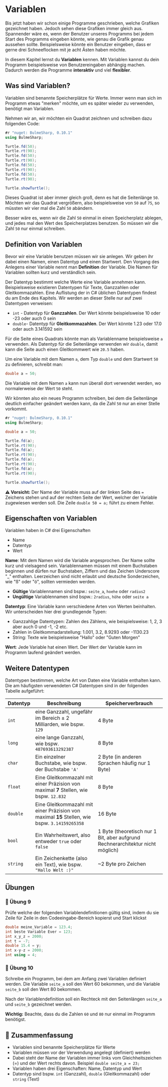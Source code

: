 # Variablen 

Bis jetzt haben wir schon einige Programme geschrieben, welche Grafiken gezeichnet haben.
Jedoch sehen diese Grafiken immer gleich aus. 
Spannender wäre es, wenn der Benutzer unseres Programms bei jedem Start
des Programms eingeben könnte, wie genau die Grafik genau aussehen sollte.
Beispielsweise könnte ein Benutzer eingeben,
dass er gerne drei Schneeflocken mit je acht Ästen haben möchte.

In diesem Kapitel lernst du **Variablen** kennen.
Mit Variablen kannst du dein Programm beispielsweise von
Benutzereingaben abhängig machen.
Dadurch werden die Programme **interaktiv** und viel **flexibler**.

## Was sind Variablen?
Variablen sind benannte Speicherplätze für Werte.
Immer wenn man sich im Programm etwas "merken" möchte,
um es später wieder zu verwenden, benötigt man Variablen.

Nehmen wir an, wir möchten ein Quadrat zeichnen und schreiben dazu folgenden Code:

```cs
#r "nuget: BulmeSharp, 0.10.1"
using BulmeSharp;

Turtle.fd(50);
Turtle.rt(90);
Turtle.fd(50);
Turtle.rt(90);
Turtle.fd(50);
Turtle.rt(90);
Turtle.fd(50);
Turtle.rt(90);

Turtle.showTurtle();
```

Dieses Quadrat ist aber immer gleich groß, denn es hat die Seitenlänge `50`.
Möchten wir das Quadrat vergrößern, also beispielsweise von `50` auf `75`,
so müssten wir vier mal die Zahl `50` abändern.

Besser wäre es, wenn wir die Zahl `50` einmal in einen Speicherplatz ablegen,
und jedes mal den Wert des Speicherplatzes benutzen.
So müssen wir die Zahl `50` nur einmal schreiben.

## Definition von Variablen

Bevor wir eine Variable benutzen müssen wir sie anlegen.
Wir geben ihr dabei einen Namen, einen Datentyp und einen Startwert.
Den Vorgang des Anlegens einer Variable nennt man **Definition** der Variable.
Die Namen für Variablen sollten kurz und verständlich sein.

Der Datentyp bestimmt welche Werte eine Variable annehmen kann.
Beispielsweise existieren Datentypen für Texte, Ganzzahlen oder Gleitkommazahlen.
Eine Auflistung der in C# üblichen Datentypen findest du am Ende des Kapitels.
Wir werden an dieser Stelle nur auf zwei Datentypen verweisen:
* `int` - Datentyp für **Ganzzahlen**. Der Wert könnte beispielsweise 10 oder -23 oder auch 0 sein
* `double`- Datentyp für **Gleitkommazahlen**. Der Wert könnte 1.23 oder 17.0 oder auch 3.141592 sein

Für die Seite eines Quadrats könnte man als Variablenname beispielsweise `a` verwenden.
Als Datentyp für die Seitenlänge verwenden wir `double`, damit kann die Seite auch
einen Gleitkommwert wie `20.5` haben.

Um eine Variable mit dem Namen `a`, dem Typ `double` und dem Startwert `50` zu definieren,
schreibt man:

```cs
double a = 50;
```

Die Variable mit dem Namen `a` kann nun überall dort verwendet werden,
wo normalerweise der Wert `50` steht.

Wir könnten also ein neues Programm schreiben,
bei dem die Seitenlänge deutlich einfacher geändert werden kann,
da die Zahl `50` nur an einer Stelle vorkommt.


```cs
#r "nuget: BulmeSharp, 0.10.1"
using BulmeSharp;

double a = 50;

Turtle.fd(a);
Turtle.rt(90);
Turtle.fd(a);
Turtle.rt(90);
Turtle.fd(a);
Turtle.rt(90);
Turtle.fd(a);
Turtle.rt(90);

Turtle.showTurtle();
```

**⚠️ Vorsicht:** Der Name der Variable muss auf der linken Seite des `=` Zeichens stehen
und auf der rechten Seite der Wert, welcher der Variable zugewiesen werden soll.
Die Zeile `double 50 = a;` führt zu einem Fehler.


## Eigenschaften von Variablen

Variablen haben in C# drei Eigenschaften

+ Name
+ Datentyp
+ Wert

**Name**: Mit dem Namen wird die Variable angesprochen.
Der Name sollte kurz und vielsagend sein.
Variablennamen müssen mit einem Buchstaben beginnen und 
dürfen nur Buchstaben, Ziffern und das Zeichen Underscore "_" enthalten.
Leerzeichen sind nicht erlaubt und deutsche Sonderzeichen,
wie "ß" oder "ö", sollten vermieden werden.

+ **Gültige** Variablennamen sind bspw.: `seite_a`, `hoehe` oder `radius2`
+ **Ungültige** Variablennamen sind bspw.: `2radius`, `höhe` oder `seite a`


**Datentyp**: Eine Variable kann verschiedene Arten von Werten beinhalten.
Wir unterscheiden hier drei grundlegende Typen:

+ Ganzzahlige Datentypen: Zahlen des Zählens, wie beispielsweise: 1, 2, 3 aber auch 0 und -1, -2 etc.
+ Zahlen in Gleitkommadarstellung: 1.001, 3.2, 8.9293 oder -1130.23
+ String: Texte wie beispielsweise "Hallo" oder "Guten Morgen"

**Wert**: Jede Variable hat einen Wert. Der Wert der Variable kann
im Programm laufend geändert werden. 

## Weitere Datentypen

Datentypen bestimmen, welche Art von Daten eine Variable enthalten kann.
Die am häufigsten verwendeten C# Datentypen sind in der folgenden Tabelle aufgeführt:

| Datentyp  | Beschreibung |  Speicherverbrauch | 
| ------------- | ------------- | ------------- |
| `int`  | eine Ganzzahl, ungefähr im Bereich ± 2 Milliarden, wie bspw. `129`  | 4 Byte |
| `long`  | eine lange Ganzzahl, wie bspw. `487693613292387`  | 8 Byte |
| `char`  | Ein einzelner Buchstabe, wie bspw. der Buchstabe `'A'`  | 2 Byte (in anderen Sprachen häufig nur 1 Byte)|
| `float`  | Eine Gleitkommazahl mit einer Präzision von maximal **7** Stellen, wie bspw. `12.832`  | 8 Byte |
| `double`  | Eine Gleitkommazahl mit einer Präzision von maximal **15** Stellen, wie bspw. `3.14159265358`  | 16 Byte |
| `bool`  | Ein Wahrheitswert, also entweder `true` oder `false`  | 1 Byte (theoretisch nur 1 Bit, aber aufgrund Rechnerarchitektur nicht möglich) |
| `string`  | Ein Zeichenkette (also ein Text), wie bspw. `"Hallo Welt :)"`  | ~2 Byte pro Zeichen |

## Übungen

### 📝 Übung 9
Prüfe welche der folgenden Variablendefinitionen gültig sind,
indem du sie Zeile für Zeile in den Codeeingabe-Bereich kopierst und Start klickst

```c#
double meine_Variable = 123.4;
int beste Variable Ever = 123;
int x_y_z = 2000;
int t = -7;
double 15.4 = y;
int x-y-z = 2000;
int using = 4;
```

### 📝 Übung 10

Schreibe ein Programm, bei dem am Anfang zwei Variablen definiert werden.
Die Variable `seite_a` soll den Wert 60 bekommen, und die Variable `seite_b`
soll den Wert 80 bekommen.

Nach der Variablendefinition soll ein Rechteck mit den Seitenlängen
`seite_a` und `seite_b` gezeichnet werden.

**Wichtig:** Beachte, dass du die Zahlen `60` und `80` nur einmal im Programm benötigst. 



## 🧭 Zusammenfassung

+ Variablen sind benannte Speicherplätze für Werte
+ Variablen müssen vor der Verwendung angelegt (definiert) werden
+ Dabei steht der Name der Variablen immer links vom Gleichheitszeichen (=) und der Wert rechts davon. Beispiel `double seite_a = 23;`
+ Variablen haben drei Eigenschaften: Name, Datentyp und Wert
+ Datentyp sind bspw. `int` (Ganzzahl), `double` (Gleitkommazahl) oder `string` (Text)

























